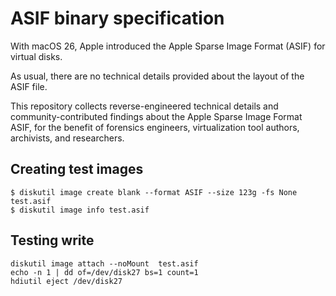 # ASIF binary specification

With macOS 26, Apple introduced the Apple Sparse Image Format (ASIF) for virtual disks.

As usual, there are no technical details provided about the layout of the ASIF file.

This repository collects reverse-engineered technical details and community-contributed findings about the Apple Sparse Image Format ASIF, for the benefit of forensics engineers, virtualization tool authors, archivists, and researchers.

## Creating test images

```
$ diskutil image create blank --format ASIF --size 123g -fs None test.asif
$ diskutil image info test.asif 
```

## Testing write

```
diskutil image attach --noMount  test.asif
echo -n 1 | dd of=/dev/disk27 bs=1 count=1
hdiutil eject /dev/disk27
```

